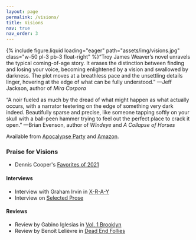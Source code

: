 ```yaml
---
layout: page
permalink: /visions/
title: Visions
nav: true
nav_order: 3
---
```


{% include figure.liquid loading="eager" path="assets/img/visions.jpg" class="w-50 pl-3 pb-3 float-right" %}
​“Troy James Weaver’s novel unravels the typical coming-of-age story. It erases the distinction between finding and losing your voice, becoming enlightened by a vision and swallowed by darkness. The plot moves at a breathless pace and the unsettling details linger, hovering at the edge of what can be fully understood.”
—Jeff Jackson, author of _Mira Corpora_

“A noir fueled as much by the dread of what might happen as what actually occurs, with a narrator teetering on the edge of something very dark indeed. Beautifully sparse and precise, like someone tapping softly on your skull with a ball-peen hammer trying to feel out the perfect place to crack it open.”
—Brian Evenson, author of _Windeye_ and _A Collapse of Horses_

Available from [Apocalypse Party](https://www.apocalypse-party.com/visions.html) and [Amazon](https://www.amazon.com/Visions-Troy-James-Weaver/dp/1954899998).

### Praise for Visions

- Dennis Cooper's [Favorites of 2021](https://denniscooperblog.com/mine-for-yours-my-favorite-fiction-poetry-non-fiction-film-art-and-internet-of-2021-so-far/)

#### Interviews

- Interview with Graham Irvin in [X-R-A-Y](https://xraylitmag.com/troy-james-weaver-does-a-little-chatting-with-graham-irvin/interviews-reviews/)
- Interview on [Selected Prose](https://podcasts.apple.com/us/podcast/25-troy-james-weaver/id1532739236?i=1000542473682)

#### Reviews

- Review by Gabino Iglesias in [Vol. 1 Brooklyn](http://vol1brooklyn.com/2015/03/03/a-review-of-troy-james-weavers-visions/)
- Review by Benoît Lelièvre in [Dead End Follies](http://www.deadendfollies.com/blog//2015/03/book-review-troy-james-weaver-visions.html)
